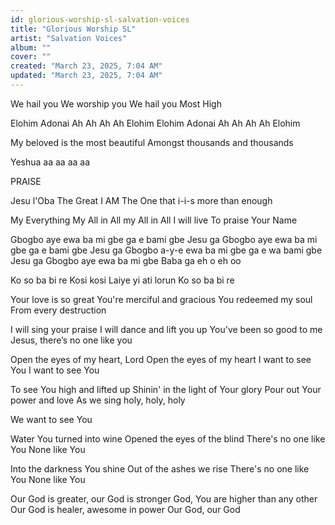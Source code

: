 ```yaml
---
id: glorious-worship-sl-salvation-voices
title: "Glorious Worship SL"
artist: "Salvation Voices"
album: ""
cover: ""
created: "March 23, 2025, 7:04 AM"
updated: "March 23, 2025, 7:04 AM"
---
```


We hail you
We worship you
We hail you 
Most High

Elohim Adonai
Ah Ah Ah Ah Elohim
Elohim Adonai
Ah Ah Ah Ah Elohim

My beloved is the most beautiful
Amongst thousands and thousands

Yeshua aa aa aa aa

PRAISE

Jesu l'Oba
The Great I AM
The One that i-i-s more than enough

My Everything
My All in All my All in All
I will live
To praise Your Name

Gbogbo aye ewa ba mi gbe ga e bami gbe Jesu ga
Gbogbo aye ewa ba mi gbe ga e bami gbe Jesu ga
Gbogbo a-y-e ewa ba mi gbe ga e wa bami gbe Jesu ga
Gbogbo aye ewa ba mi gbe Baba ga eh o eh oo

Ko so ba bi re
Kosi kosi
Laiye yi ati lorun
Ko so ba bi re

Your love is so great
You're merciful and gracious 
You redeemed my soul
From every destruction

I will sing your praise 
I will dance and lift you up
You've been so good to me
Jesus, there’s no one like you

Open the eyes of my heart, Lord
Open the eyes of my heart
I want to see You
I want to see You

To see You high and lifted up
Shinin' in the light of Your glory
Pour out Your power and love
As we sing holy, holy, holy

We want to see You

Water You turned into wine
Opened the eyes of the blind
There's no one like You
None like You

Into the darkness You shine
Out of the ashes we rise
There's no one like You
None like You

Our God is greater, our God is stronger
God, You are higher than any other
Our God is healer, awesome in power
Our God, our God